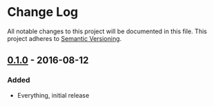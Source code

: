 # Change Log
All notable changes to this project will be documented in this file.
This project adheres to [Semantic Versioning](http://semver.org/).

## [0.1.0] - 2016-08-12
### Added

- Everything, initial release

[0.1.0]: https://github.com/fitbug/symfony-yaml-serializer-encoder-decoder/releases/tag/v0.1.0
